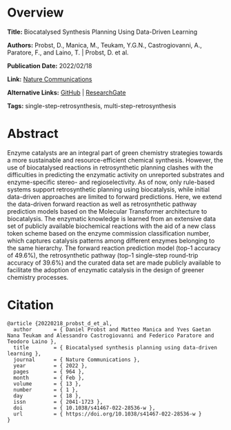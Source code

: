 # Overview
**Title:**
Biocatalysed Synthesis Planning Using Data-Driven Learning

**Authors:**
Probst, D., Manica, M., Teukam, Y.G.N., Castrogiovanni, A., Paratore, F., and Laino, T.	 |
Probst, D. et al.

**Publication Date:**
2022/02/18

**Link:**
[Nature Communications](https://www.nature.com/articles/s41467-022-28536-w)

**Alternative Links:**
[GitHub](https://github.com/rxn4chemistry/biocatalysis-model) |
[ResearchGate](https://www.researchgate.net/publication/358713206_Biocatalysed_synthesis_planning_using_data-driven_learning)

**Tags:**
single-step-retrosynthesis, multi-step-retrosynthesis


# Abstract
Enzyme catalysts are an integral part of green chemistry strategies towards a more sustainable and resource-efficient chemical synthesis.
However, the use of biocatalysed reactions in retrosynthetic planning clashes with the difficulties in predicting the enzymatic activity on unreported substrates and enzyme-specific stereo- and regioselectivity.
As of now, only rule-based systems support retrosynthetic planning using biocatalysis, while initial data-driven approaches are limited to forward predictions.
Here, we extend the data-driven forward reaction as well as retrosynthetic pathway prediction models based on the Molecular Transformer architecture to biocatalysis.
The enzymatic knowledge is learned from an extensive data set of publicly available biochemical reactions with the aid of a new class token scheme based on the enzyme commission classification number, which captures catalysis patterns among different enzymes belonging to the same hierarchy.
The forward reaction prediction model (top-1 accuracy of 49.6%), the retrosynthetic pathway (top-1 single-step round-trip accuracy of 39.6%) and the curated data set are made publicly available to facilitate the adoption of enzymatic catalysis in the design of greener chemistry processes.


# Citation
```
@article {20220218_probst_d_et_al,
  author       = { Daniel Probst and Matteo Manica and Yves Gaetan Nana Teukam and Alessandro Castrogiovanni and Federico Paratore and Teodoro Laino },
  title        = { Biocatalysed synthesis planning using data-driven learning },
  journal      = { Nature Communications },
  year         = { 2022 },
  pages        = { 964 },
  month        = { Feb },
  volume       = { 13 },
  number       = { 1 },
  day          = { 18 },
  issn         = { 2041-1723 },
  doi          = { 10.1038/s41467-022-28536-w },
  url          = { https://doi.org/10.1038/s41467-022-28536-w }
}
```
